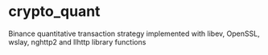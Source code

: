# crypto_quant
Binance quantitative transaction strategy implemented with libev, OpenSSL, wslay, nghttp2 and llhttp library functions
